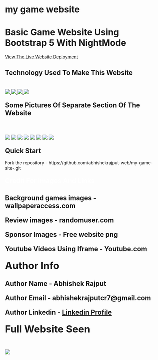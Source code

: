# my game website
<h1>Basic Game Website Using Bootstrap 5 With NightMode</h1>
<p><a href="https://abhishekrajput-web.github.io/my-game-site-/">View The Live Website Deployment <a><p>

<h2 style="color:white">Technology Used To Make This Website</h2>

<div style="margin-top:40px">
 <a href="https://www.w3.org/html/" target="_blank"> <img src="https://img.icons8.com/color/94/000000/html-5.png"/> </a> 
    <a href="https://www.w3schools.com/css/default.asp" target="_blank"> <img src="https://img.icons8.com/color/94/000000/css3.png"/> </a> 
    <a href="https://www.w3schools.com/js/default.asp" target="_blank"> <img src="https://img.icons8.com/color/94/000000/javascript.png"/> </a> 
      <a href="https://www.w3schools.com/bootstrap5/default.asp" target="_blank"> <img src="https://img.icons8.com/color/94/000000/bootstrap.png"/> </a> 
</div>

<h2 style="margin-top:20px">Some Pictures Of Separate Section Of The Website</h2>
<div>
<img style="margin-top:40px" src="website pics/website9.jpeg">
<img style="margin-top:20px" src="website pics/website8.jpeg">
<img style="margin-top:20px" src="website pics/website7.jpeg">
<img style="margin-top:20px" src="website pics/website6.jpeg">
<img style="margin-top:20px" src="website pics/website5.jpeg">
<img style="margin-top:20px" src="website pics/website3.jpeg">
<img style="margin-top:20px" src="website pics/website2.jpeg">
<img style="margin-top:20px" src="website pics/website10.jpeg">
<div>

<h2 style="margin-top:20px">Quick Start</h2>
<p>Fork the repository - https://github.com/abhishekrajput-web/my-game-site-.git<p>


<h2 style="color:white;margin-top:20px">Credit For Images And Links<h2>
<p>Background games images - <b>wallpaperaccess.com<b></p>
<p> Review images - <b>randomuser.com<b></p>
<p>Sponsor Images - <b>Free website png<b></p>
<p>Youtube Videos Using Iframe - <b>Youtube.com<b></p>

  
<h2 style="margin-top:20px">Author Info</h2>
<p>Author Name - Abhishek Rajput<p>
<p>Author Email - abhishekrajputcr7@gmail.com<p>
<p>Author Linkedin - <a href="https://linkedin.com/in/abhishek-rajput-58b5811a8">Linkedin Profile</a><p>
 

<h2 style="margin-top:20px">Full Website Seen</h2>
<div>
<img style="margin-top:20px" src="website pics/website1.jpeg">
</div>

